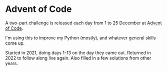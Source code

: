 # Advent of Code

A two-part challenge is released each day from 1 to 25 December at [Advent of Code](https://adventofcode.com/).

I'm using this to improve my Python (mostly), and whatever general skills come up.

Started in 2021, doing days 1-13 on the day they came out. Returned in 2022 to follow along live again. Also filled in a few solutions from other years.

